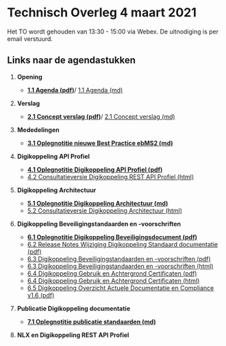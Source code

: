 # Technisch Overleg 4 maart 2021

Het TO wordt gehouden van 13:30 - 15:00 via Webex. De uitnodiging is per email verstuurd.   


## Links naar de agendastukken

1. **Opening**
   - [**1.1 Agenda (pdf)**](Agenda_TO_DK_4_maart_2021.pdf)/ [1.1 Agenda (md)](Agenda_TO_DK_4_maart_2021.md)
2. **Verslag**
   - [**2.1 Concept verslag (pdf)**](Bijlage_2.1_Concept_verslag_TO_DK_10_december_2020.pdf)/ [ 2.1 Concept verslag (md)](Bijlage_2.1_Concept_verslag_TO_DK_10_december_2020.md)
3. **Mededelingen**
   - [**3.1 Oplegnotitie nieuwe Best Practice ebMS2 (md)**](oplegnotitie_wijziging_ebmps_best_practices.md)

4. **Digikoppeling API Profiel**
   - [**4.1 Oplegnotitie Digikoppeling API Profiel (pdf)**](Bijlage_4_Oplegnotitie_Digikoppeling_Rest_API_Profiel_1.0.pdf)
   - [4.2 Consultatieversie Digikoppeling REST API Profiel (html)](https://centrumvoorstandaarden.github.io/DigikoppelingRestfulApiProfiel/snapshot.html)
5. **Digikoppeling Architectuur**
   - [**5.1 Oplegnotitie Digikoppeling Architectuur (md)**](oplegnotitie_digikoppeling_architectuur.md)
   - [5.2 Consultatieversie Digikoppeling Architectuur (html)](https://centrumvoorstandaarden.github.io/Architectuur2.0-metRestfulAPI/snapshot.html)
6. **Digikoppeling Beveiligingstandaarden en -voorschriften**
   - [**6.1 Oplegnotitie Digikoppeling Beveiligingsdocument (pdf)**](Bijlage_6.1_Oplegnotitie_Digikoppeling_Beveiligingsvoorschriften.pdf)
   - [6.2 Release Notes Wijziging Digikoppeling Standaard documentatie (pdf)](Bijlage_6.2_20210301_Release_Notes_Wijziging_Digikoppeling_Standaard_documentatie.pdf)
   - [6.3 Digikoppeling Beveiligingstandaarden en -voorschriften (pdf)](Bijlage_6.3_Digikoppeling_Beveiligingsstandaarden_en_voorschriften_v1.4.pdf)
   - [6.3 Digikoppeling Beveiligingstandaarden en -voorschriften (html)](https://logius-standaarden.github.io/Digikoppeling-Beveiligingsstandaarden-en-voorschriften/snapshot.html)
   - [6.4 Digikoppeling Gebruik en Achtergrond Certificaten (pdf)](Bijlage_6.4_Digikoppeling_Gebruik_en_achtergrond_certificaten_v1.6.1.pdf)
   - [6.4 Digikoppeling Gebruik en Achtergrond Certificaten (html)](https://logius-standaarden.github.io/Digikoppeling-Gebruik-en-achtergrond-certificaten/snapshot.html)
   - [6.5 Digikoppeling Overzicht Actuele Documentatie en Compliance v1.6 (pdf)](Bijlage_6.5_Digikoppeling_Overzicht_Actuele_Documentatie_en_Compliance_v1.6)
7. **Publicatie Digikoppeling documentatie**
   - [**7.1 Oplegnotitie publicatie standaarden (md)**](oplegnotitie_publicatie_standaarden.md)
8. **NLX en Digikoppeling REST API Profiel**